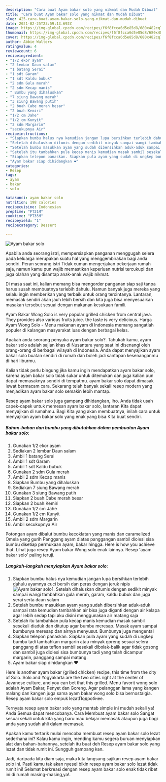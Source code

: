 ```yaml
---
description: "Cara buat Ayam bakar solo yang nikmat dan Mudah Dibuat"
title: "Cara buat Ayam bakar solo yang nikmat dan Mudah Dibuat"
slug: 425-cara-buat-ayam-bakar-solo-yang-nikmat-dan-mudah-dibuat
date: 2021-02-25T23:59:13.692Z
image: https://img-global.cpcdn.com/recipes/f6f8fcca6d5e85d8/680x482cq70/ayam-bakar-solo-foto-resep-utama.jpg
thumbnail: https://img-global.cpcdn.com/recipes/f6f8fcca6d5e85d8/680x482cq70/ayam-bakar-solo-foto-resep-utama.jpg
cover: https://img-global.cpcdn.com/recipes/f6f8fcca6d5e85d8/680x482cq70/ayam-bakar-solo-foto-resep-utama.jpg
author: Abbie Walters
ratingvalue: 4
reviewcount: 6
recipeingredient:
- "1/2 ekor ayam"
- "2 lembar Daun salam"
- "1 batang Serai"
- "1 sdt Garam"
- "1 sdt Kaldu bubuk"
- "2 sdm Gula merah"
- "2 sdm Kecap manis"
- " Bumbu yang dihaluskan"
- "7 siung Bawang merah"
- "3 siung Bawang putih"
- "2 buah Cabe merah besar"
- "2 buah Kemiri"
- "1/2 cm Jahe"
- "1/2 cm Kunyit"
- "2 sdm Margarin"
- "secukupnya Air"
recipeinstructions:
- "Siapkan bumbu halus nya kemudian jangan lupa bersihkan terlebih dahulu ayamnya cuci bersih dan peras dengan jeruk nipis"
- "Setelah dihaluskan ditumis dengan sedikit minyak sampai wangi tambahkan gula merah, garam, kaldu bubuk dan juga serai serta daun salam"
- "Setelah bumbu masukkan ayam yang sudah dibersihkan aduk-aduk sampai rata kemudian tambahkan air bisa juga diganti dengan air kelapa agar lebih sedap tapi aku disini menggunakan air matang saja"
- "Setelah itu tambahkan pula kecap manis kemudian masak sambil sesekali diaduk dan ditutup agar bumbu meresap. Masak ayam sampai bumbunya meresap dan airnya menyusut. Bumbunya juga mengental"
- "Siapkan telepon panaskan. Siapkan pula ayam yang sudah di ungkep bumbu tadi tambahkan margarin atau minyak goreng sesuai selera panggang di atas teflon sambil sesekali dibolak-balik agar tidak gosong dan sambil juga diolesi sisa bumbunya tadi yang telah dicampur margarin, panggang sampai matang."
- "Ayam bakar siap dihidangkan ❤️"
categories:
- Resep
tags:
- ayam
- bakar
- solo

katakunci: ayam bakar solo 
nutrition: 198 calories
recipecuisine: Indonesian
preptime: "PT21M"
cooktime: "PT35M"
recipeyield: "1"
recipecategory: Dessert

---
```



![Ayam bakar solo](https://img-global.cpcdn.com/recipes/f6f8fcca6d5e85d8/680x482cq70/ayam-bakar-solo-foto-resep-utama.jpg)

Apabila anda seorang istri, mempersiapkan panganan menggugah selera pada keluarga merupakan suatu hal yang menggembirakan bagi anda sendiri. Peran seorang istri Tidak cuman mengerjakan pekerjaan rumah saja, namun kamu pun wajib memastikan keperluan nutrisi tercukupi dan juga olahan yang disantap anak-anak wajib nikmat.

Di masa  saat ini, kalian memang bisa mengorder panganan siap saji tanpa harus susah membuatnya terlebih dahulu. Namun banyak juga mereka yang selalu ingin memberikan yang terbaik untuk orang tercintanya. Lantaran, memasak sendiri akan jauh lebih bersih dan kita juga bisa menyesuaikan masakan tersebut sesuai dengan makanan kesukaan famili. 

Ayam Bakar Wong Solo is very popular grilled chicken from central java. They provides also various fruits juice. the taste is very delicious. Harga Ayam Wong Solo - Menu makanan ayam di Indonesia memang sangatlah populer di kalangan masyarakat luas dengan berbagai kelas.

Apakah anda seorang penyuka ayam bakar solo?. Tahukah kamu, ayam bakar solo adalah sajian khas di Nusantara yang saat ini disenangi oleh orang-orang di berbagai wilayah di Indonesia. Anda dapat menyajikan ayam bakar solo buatan sendiri di rumah dan boleh jadi santapan kesenanganmu di hari liburmu.

Kalian tidak perlu bingung jika kamu ingin mendapatkan ayam bakar solo, karena ayam bakar solo tidak sukar untuk ditemukan dan juga kalian pun dapat memasaknya sendiri di tempatmu. ayam bakar solo dapat dimasak lewat bermacam cara. Sekarang telah banyak sekali resep modern yang menjadikan ayam bakar solo semakin lebih mantap.

Resep ayam bakar solo juga gampang dihidangkan, lho. Anda tidak usah capek-capek untuk memesan ayam bakar solo, lantaran Kita dapat menyajikan di rumahmu. Bagi Kita yang akan membuatnya, inilah cara untuk menyajikan ayam bakar solo yang enak yang bisa Kita buat sendiri.

<!--inarticleads1-->

##### Bahan-bahan dan bumbu yang dibutuhkan dalam pembuatan Ayam bakar solo:

1. Gunakan 1/2 ekor ayam
1. Sediakan 2 lembar Daun salam
1. Ambil 1 batang Serai
1. Ambil 1 sdt Garam
1. Ambil 1 sdt Kaldu bubuk
1. Gunakan 2 sdm Gula merah
1. Ambil 2 sdm Kecap manis
1. Siapkan  Bumbu yang dihaluskan
1. Sediakan 7 siung Bawang merah
1. Gunakan 3 siung Bawang putih
1. Siapkan 2 buah Cabe merah besar
1. Siapkan 2 buah Kemiri
1. Gunakan 1/2 cm Jahe
1. Gunakan 1/2 cm Kunyit
1. Ambil 2 sdm Margarin
1. Ambil secukupnya Air


Potongan ayam dibalut bumbu kecoklatan yang manis dan caramelized Omela yang gurih Panggang ayam diatas panggangan sambil diolesi sisa bumbu disetiap permukaan ayam, bakar hingga. Here is how you achieve that. Lihat juga resep Ayam bakar Wong solo enak lainnya. Resep &#39;ayam bakar solo&#39; paling teruji. 

<!--inarticleads2-->

##### Langkah-langkah menyiapkan Ayam bakar solo:

1. Siapkan bumbu halus nya kemudian jangan lupa bersihkan terlebih dahulu ayamnya cuci bersih dan peras dengan jeruk nipis
<img src="https://img-global.cpcdn.com/steps/e404dec5119d39ba/160x128cq70/ayam-bakar-solo-langkah-memasak-1-foto.jpg" alt="Ayam bakar solo">1. Setelah dihaluskan ditumis dengan sedikit minyak sampai wangi tambahkan gula merah, garam, kaldu bubuk dan juga serai serta daun salam
1. Setelah bumbu masukkan ayam yang sudah dibersihkan aduk-aduk sampai rata kemudian tambahkan air bisa juga diganti dengan air kelapa agar lebih sedap tapi aku disini menggunakan air matang saja
1. Setelah itu tambahkan pula kecap manis kemudian masak sambil sesekali diaduk dan ditutup agar bumbu meresap. Masak ayam sampai bumbunya meresap dan airnya menyusut. Bumbunya juga mengental
1. Siapkan telepon panaskan. Siapkan pula ayam yang sudah di ungkep bumbu tadi tambahkan margarin atau minyak goreng sesuai selera panggang di atas teflon sambil sesekali dibolak-balik agar tidak gosong dan sambil juga diolesi sisa bumbunya tadi yang telah dicampur margarin, panggang sampai matang.
1. Ayam bakar siap dihidangkan ❤️


Here is another ayam bakar (grilled chicken) recipe, this time from the city of Solo. Solo and Yogyakarta are the two cities right at the center of Javanese culture, and you can bet that this grilled. Menu favorit wong solo adalah Ayam Bakar, Penyet dan Goreng. Agar pelanggan lama yang kangen malang dan kangen juga sama ayam bakar wong solo bisa bernostalgia. Resep ayam bakar solo empuk lezatПодробнее. 

Ternyata resep ayam bakar solo yang mantab simple ini mudah sekali ya! Anda Semua dapat mencobanya. Cara Membuat ayam bakar solo Sangat sesuai sekali untuk kita yang baru mau belajar memasak ataupun juga bagi anda yang sudah ahli dalam memasak.

Apakah kamu tertarik mulai mencoba membuat resep ayam bakar solo lezat sederhana ini? Kalau kamu ingin, mending kamu segera buruan menyiapkan alat dan bahan-bahannya, setelah itu buat deh Resep ayam bakar solo yang lezat dan tidak rumit ini. Sungguh gampang kan. 

Jadi, daripada kita diam saja, maka kita langsung sajikan resep ayam bakar solo ini. Pasti kamu tak akan nyesel bikin resep ayam bakar solo lezat tidak rumit ini! Selamat berkreasi dengan resep ayam bakar solo enak tidak ribet ini di rumah masing-masing,ya!.

